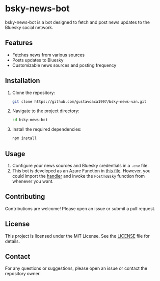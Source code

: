 # bsky-news-bot

bsky-news-bot is a bot designed to fetch and post news updates to the Bluesky social network.

## Features

- Fetches news from various sources
- Posts updates to Bluesky
- Customizable news sources and posting frequency

## Installation

1. Clone the repository:
    ```bash
    git clone https://github.com/gustavoaca1997/bsky-news-van.git
    ```
2. Navigate to the project directory:
    ```bash
    cd bsky-news-bot
    ```
3. Install the required dependencies:
    ```bash
    npm install
    ```

## Usage

1. Configure your news sources and Bluesky credentials in a `.env` file.
2. This bot is developed as an Azure Function in [this file](/src/functions/PostNews.ts). However, you could import the [handler](src/handlers/PostNewsHandler.ts) and invoke the `PostToBsky` function from whenever you want.

## Contributing

Contributions are welcome! Please open an issue or submit a pull request.

## License

This project is licensed under the MIT License. See the [LICENSE](LICENSE) file for details.

## Contact

For any questions or suggestions, please open an issue or contact the repository owner.
